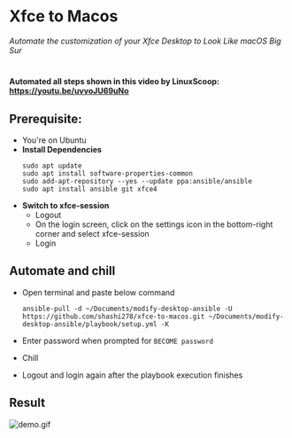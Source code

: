 # Xfce to Macos
*Automate the customization of your Xfce Desktop to Look Like macOS Big Sur*
#
**Automated all steps shown in this video by LinuxScoop: https://youtu.be/uvvoJU69uNo**
## Prerequisite:
* You're on Ubuntu
*	**Install Dependencies**
	```
	sudo apt update
	sudo apt install software-properties-common
	sudo add-apt-repository --yes --update ppa:ansible/ansible
	sudo apt install ansible git xfce4
	```
*	**Switch to xfce-session**
	* Logout
	* On the login screen, click on the settings icon in the bottom-right corner and select xfce-session
	* Login

## Automate and chill
* Open terminal and paste below command
	```
	ansible-pull -d ~/Documents/modify-desktop-ansible -U https://github.com/shashi278/xfce-to-macos.git ~/Documents/modify-desktop-ansible/playbook/setup.yml -K
	```

* Enter password when prompted for `BECOME password`

* Chill

* Logout and login again after the playbook execution finishes

## Result
![demo.gif](https://raw.githubusercontent.com/shashi278/xfce-to-macos/main/result/demo.gif)
